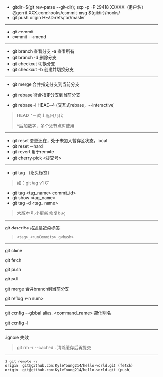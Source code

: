 + gitdir=$(git rev-parse --git-dir); scp -p -P 29418 XXXXX（用户名）@gerrit.XXX.com:hooks/commit-msg ${gitdir}/hooks/
+ git push origin HEAD:refs/for/master

---

+ git commit
+ commit --amend

---

+ git branch <name> 查看分支 -a 查看所有
+ git branch -d <name> 删除分支
+ git checkout <name> 切换分支
+ git checkout -b <branch-name> 创建并切换分支

---

+ git merge <branch> 合并指定分支到当前分支
+ git rebase <branch> 衍合指定分支到当前分支

+ git rebase -i HEAD~4 (交互式rebase，--interactive)

> HEAD
> ^
> ~<num> 向上返回几代
>
> ^后加数字，多个父节点时使用

---

+ git reset 变更还在，处于未加入暂存区状态，local
+ git reset --hard <commit-id>
+ git revert 用于remote
+ git cherry-pick <提交号>

---

+ git tag （永久标签）

>如：git tag v1 C1

+ git tag <tag_name> commit_id>
+ git show <tag_name>
+ git tag -d <tag_ name>

> 大版本号.小更新.修复bug

---

git describe <ref> 描述最近的标签
>`<tag>_<numCommits>_g<hash>`

---

git clone <url>

git fetch

git push <orgin> <master>

git pull

git merge <branch> 合并branch到当前分支

git reflog <-n num>

---

git config --global alias.<name> <command_name> 简化别名

git config -l

---

.ignore 失效 

>git rm -r --cached . 清除缓存后再提交

---

    $ git remote -v
    origin  git@github.com:KyleYoung214/hello-world.git (fetch)
    origin  git@github.com:KyleYoung214/hello-world.git (push)
